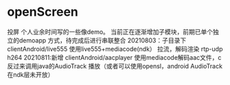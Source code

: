 # openScreen
投屏
个人业余时间写的一些像demo。
当前正在逐渐增加子模块，前期已单个独立的demoapp 方式，待完成后进行串联整合
20210803：子目录下clientAndroid/live555
        使用live555+mediacode(ndk） 拉流，解码渲染 rtp-udp h264
20210811:新增 clientAndroid/aacplayer
        使用mediacode解码aac文件，c反过来调用java的AudioTrack 播放（或者可以使用opensl，android AudioTrack在ndk层未开放）
